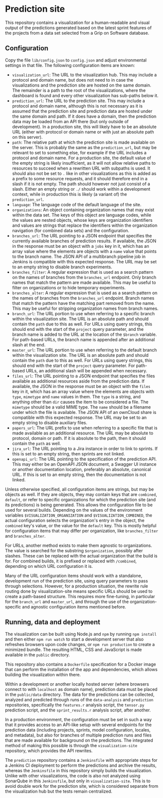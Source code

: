 # Prediction site

This repository contains a visualization for a human-readable and visual output 
of the predictions generated based on the latest sprint features of the 
projects from a data set selected from a Grip on Software database.

## Configuration

Copy the file `lib/config.json` to `config.json` and adjust environmental 
settings in that file. The following configuration items are known:

- `visualization_url`: The URL to the visualization hub. This may include 
  a protocol and domain name, but does not need to in case the visualizations 
  and the prediction site are hosted on the same domain. The remainder is 
  a path to the root of the visualizations, where the dashboard is found and 
  every other visualization has sub-paths below it.
- `prediction_url`: The URL to the prediction site. This may include a protocol 
  and domain name, although this is not necessary as it is assumed that the 
  prediction site and prediction data are hosted under the same domain and 
  path. If it does have a domain, then the prediction data may be loaded from 
  an API there (but only outside of development). In a production site, this 
  will likely have to be an absolute URL (either with protocol or domain name 
  or with just an absolute path on this server).
- `path`: The relative path at which the prediction site is made available on 
  the server. This is probably the same as the `prediction_url`, but may be 
  relevant to set to something else, for example if the URL includes a protocol 
  and domain name. For a production site, the default value of the empty string
  is likely insufficient, as it will not allow relative paths to resources to
  succeed when a rewritten URL with subpaths is used. It should also not be set
  to `.` like in other visualizations as this is added as a prefix to some 
  resource requests, and it should therefore end in a slash if it is not empty.
  The path should however not just consist of a slash. Either an empty string
  or `./` should work within a development context, while in production this is 
  likely (a variant of) the `prediction_url`.
- `language`: The language code of the default language of the site.
- `organizations`: An object containing organization names that may exist 
  within the data set. The keys of this object are language codes, while the 
  values are nested objects, whose keys are organization identifiers and values 
  are strings that replace the identifiers within the organization navigation 
  (for combined data sets) and the configuration.
- `branches_url`: The URL pointing to a JSON endpoint that specifies the 
  currently available branches of prediction results. If available, the JSON in 
  the response must be an object with a `jobs` key in it, which has an array 
  value where the elements are objects with a `name` value that points to the 
  branch name. The JSON API of a multibranch pipeline job in Jenkins is 
  compatible with this expected response. The URL may be set to an empty string 
  to disable branch experiments.
- `branches_filter`: A regular expression that is used as a search pattern on 
  the names of branches from the `branches_url` endpoint. Only branch names 
  that match the pattern are made available. This may be useful to filter on 
  organizations or to hide temporary experiments.
- `branches_alter`: A regular expression that is used as a search pattern on 
  the names of branches from the `branches_url` endpoint. Branch names that 
  match the pattern have the matching part removed from the name. This may be 
  useful for stripping organization names from branch names.
- `branch_url`: The URL portion to use when referring to a specific branch 
  within the visualization site. The URL is an absolute path and should contain 
  the `path` due to this as well. For URLs using query strings, this should end 
  with the start of the `project` query parameter, and the branch name is added 
  to the URL at the location of the `$branch` variable. For path-based URLs, 
  the branch name is appended after an additional slash at the end.
- `master_url`: The URL portion to use when referring to the default branch 
  within the visualization site. The URL is an absolute path and should contain 
  the `path` due to this as well. For URLs using query strings, this should end 
  with the start of the `project` query parameter. For path-based URLs, an 
  additional slash will be appended when necessary.
- `files_url`: The URL pointing to a JSON endpoint that specifies the files 
  available as additional resources aside from the prediction data. If 
  available, the JSON in the response must be an object with the `files` key in 
  it, which has an array value where the elements are objects with `type`, 
  `mimetype` and `name` values in them. The `type` is a string, and anything 
  other than `dir` causes the item to be considered a file. The `mimetype` 
  should be a valid MIME type. The `name` should be a filename under which the 
  file is available. The JSON API of an ownCloud share is compatible with this 
  expected response. The URL may be set to an empty string to disable auxiliary 
  files.
- `papers_url`: The URL prefix to use when referring to a specific file that is 
  made available as an additional resource. The URL may be absolute to 
  protocol, domain or path. If it is absolute to the path, then it should 
  contain the `path` as well.
- `jira_url`: The URL pointing to a Jira instance in order to link to sprints. 
  If this is set to an empty string, then sprints are not linked.
- `openapi_url`: The URL pointing to the specification of the prediction API. 
  This may either be an OpenAPI JSON document, a Swagger UI instance or another 
  documentation location, preferably an absolute, canonical URL. If this is set 
  to an empty string, then the documentation is not linked.

Unless otherwise specified, all configuration items are strings, but may be 
objects as well. If they are objects, they may contain keys that are 
`combined`, `default`, or refer to specific organizations for which the 
prediction site (and its predictions) is being generated. This allows the 
configuration file to be used for several builds. Depending on the values of 
the environment variables `$VISUALIZATION_ORGANIZATION` and 
`$VISUALIZATION_COMBINED`, the actual configuration selects the organization's 
entry in the object, the `combined` key's value, or the value for the `default` 
key. This is mostly helpful for configuration items that may differ per 
organization, like `branches_filter` and `branches_alter`.

For URLs, another method exists to make them agnostic to organizations. The 
value is searched for the substring `$organization`, possibly after slashes. 
These can be replaced with the actual organization that the build is for. For 
combined builds, it is prefixed or replaced with `/combined`, depending on 
which URL configuration it is.

Many of the URL configuration items should work with a standalone, development 
run of the prediction site, using query parameters to pass through selections. 
However, for a production situation, the rewrite rule routing done by 
visualization-site means specific URLs should be used to create a path-based 
structure. This requires more fine-tuning, in particular for the `branch_url` 
and `master_url`, and through the use of the organization-specific and agnostic 
configuration items mentioned before.

## Running, data and deployment

The visualization can be built using Node.js and `npm` by running `npm install` 
and then either `npm run watch` to start a development server that also 
refreshes browsers upon code changes, or `npm run production` to create 
a minimized bundle. The resulting HTML, CSS and JavaScript is made available in 
the `public` directory.

This repository also contains a `Dockerfile` specification for a Docker image 
that can perform the installation of the app and dependencies, which allows 
building the visualization within there.

Within a development or another locally hosted server (where browsers connect 
to with `localhost` as domain name), prediction data must be placed in the 
`public/data` directory. The data for the predictions can be collected, 
analyzed and predicted through runs of the `data-analysis` and `prediction` 
repositories, specifically the `features.r` analysis script, the `tensor.py` 
prediction script, and the `sprint_results.r` analysis script, after another. 

In a production environment, the configuration must be set in such a way that 
it provides access to an API-like setup with several endpoints for the 
prediction data (including projects, sprints, model configuration, locales, and 
metadata), but also for branches of multiple prediction runs and files that are 
made available for background on the predictions. The integrated method of 
making this possible is through the `visualization-site` repository, which 
provides the API rewrites.

The `prediction` repository contains a `Jenkinsfile` with appropriate steps for 
a Jenkins CI deployment to perform the predictions and archive the results, 
whereas the `Jenkinsfile` in this repository simply builds the visualization. 
Unlike with other visualizations, the code is also not analyzed using SonarQube 
in this `Jenkinsfile`, but only in `visualization-site`. This is to avoid 
double work for the prediction site, which is considered separate from the 
visualization hub but the tests remain centralized.
